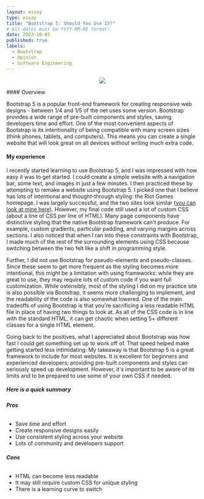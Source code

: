 ```yaml
---
layout: essay
type: essay
title: "Bootstrap 5: Should You Use It?"
# All dates must be YYYY-MM-DD format!
date: 2023-10-05
published: true
labels:
  - Bootstrap
  - Opinion
  - Software Engineering
---
```


<p align="center">
  <img src="https://images.unsplash.com/photo-1518773553398-650c184e0bb3?crop=entropy&cs=tinysrgb&fit=max&fm=png&ixid=M3wxNDIyNzR8MHwxfHNlYXJjaHwxfHxib290c3RyYXAlMjBjb2RlfGVufDB8fHx8MTY5NjU4MDcwMHww&ixlib=rb-4.0.3&q=80&w=1080"/>
</p>
#### Overview

Bootstrap 5 is a popular front-end framework for creating responsive web designs - between 1/4 and 1/5 of the net uses some version. Bootstrap provides a wide range of pre-built components and styles, saving developers time and effort. One of the most convenient aspects of Bootstrap is its intentionality of being compatible with many screen sizes (think phones, tablets, and computers). This means you can create a single website that will look great on all devices without writing much extra code.

#### My experience
I recently started learning to use Bootstrap 5, and I was impressed with how easy it was to get started. I could create a simple website with a navigation bar, some text, and images in just a few minutes. I then practiced these by attempting to remake a website using Bootstrap 5. I picked one that I believe has lots of intentional and thought-through styling: the Riot Games homepage. I was largely successful, and the two sites look similar ([you can look at mine here](https://heinrichmaertens.github.io/RiotWebsiteBootstrap/)). However, my final code still used a lot of custom CSS (about a line of CSS per line of HTML). Many page components have distinctive styling that the native Bootstrap framework can't produce. For example, custom gradients, particular padding, and varying margins across sections. I also noticed that when I ran into these constraints with Bootstrap, I made much of the rest of the surrounding elements using CSS because switching between the two felt like a shift in programming style.

Further, I did not use Bootstrap for pseudo-elements and pseudo-classes. Since these seem to get more frequent as the styling becomes more intentional, this might be a limitation with using frameworks: while they are great to use, they may require lots of custom code if you want full customization. While ostensibly, most of the styling I did on my practice site is also possible via Bootstrap, it seems more challenging to implement, and the readability of the code is also somewhat lowered. One of the main tradeoffs of using Bootstrap is that you're sacrificing a less readable HTML file in place of having two things to look at. As all of the CSS code is in line with the standard HTML, it can get chaotic when setting 5+ different classes for a single HTML element.

Going back to the positives, what I appreciated about Bootstrap was how fast I could get something set up to work off of. That speed helped make getting started less intimidating. My takeaway is that Bootstrap 5 is a great framework to include for most websites. It is excellent for beginners and experienced developers; providing pre-built components and styles can seriously speed up development. However, it's important to be aware of its limits and to be prepared to use some of your own CSS if needed.

##### Here is a quick summary
###### **Pros**
- Save time and effort
- Create responsive designs easily
- Use consistent styling across your website
- Lots of community and developers support

###### **Cons**
- HTML can become less readable
- It may still require custom CSS for unique styling
- There is a learning curve to switch